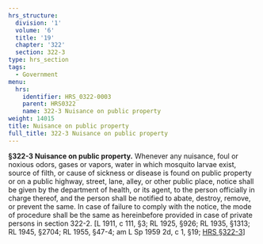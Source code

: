 ```yaml
---
hrs_structure:
  division: '1'
  volume: '6'
  title: '19'
  chapter: '322'
  section: 322-3
type: hrs_section
tags:
  - Government
menu:
  hrs:
    identifier: HRS_0322-0003
    parent: HRS0322
    name: 322-3 Nuisance on public property
weight: 14015
title: Nuisance on public property
full_title: 322-3 Nuisance on public property
---
```

**§322-3 Nuisance on public property.** Whenever any nuisance, foul or noxious odors, gases or vapors, water in which mosquito larvae exist, source of filth, or cause of sickness or disease is found on public property or on a public highway, street, lane, alley, or other public place, notice shall be given by the department of health, or its agent, to the person officially in charge thereof, and the person shall be notified to abate, destroy, remove, or prevent the same. In case of failure to comply with the notice, the mode of procedure shall be the same as hereinbefore provided in case of private persons in section 322-2\. [L 1911, c 111, §3; RL 1925, §926; RL 1935, §1313; RL 1945, §2704; RL 1955, §47-4; am L Sp 1959 2d, c 1, §19; [HRS §322-3](/title-19/chapter-322/section-322-3/)]